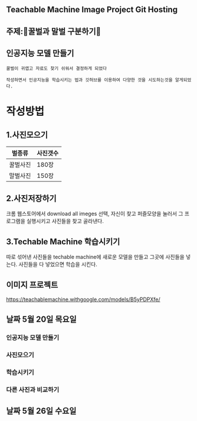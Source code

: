 ## Teachable Machine Image Project Git Hosting
## 주제:🍯꿀벌과 말벌 구분하기🍯
## 인공지능 모델 만들기
```
꿀벌이 귀엽고 자료도 찾기 쉬워서 결정하게 되었다
```
~~~
작성하면서 인공지능을 학습시키는 법과 깃허브를 이용하여 다양한 것을 시도하는것을 알게되었다.
~~~
# 작성방법
## 1.사진모으기
|벌종류|사진갯수|
|--|--|
|꿀벌사진|180장|
|말벌사진|150장|
## 2.사진저장하기
크롬 웹스토어에서 download all imeges 선택, 자신이 찾고 퍼즐모양을 눌러서 그 프로그램을 실행시키고 사진들을 찾고 골라낸다.
## 3.Techable Machine 학습시키기
따로 섞어낸 사진들을 techable machine에 새로운 모델을 만들고 그곳에 사진들을 넣는다. 사진들을 다 넣었으면 학습을 시킨다.
## 이미지 프로젝트
 https://teachablemachine.withgoogle.com/models/B5yPDPXfe/


## 날짜 5월 20일 목요일
### 인공지능 모델 만들기
### 사진모으기
### 학습시키기
### 다른 사진과 비교하기
## 날짜 5월 26일 수요일

